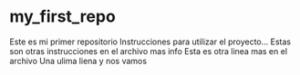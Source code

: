 # my_first_repo
Este es mi primer repositorio
Instrucciones para utilizar el proyecto...
Estas son otras instrucciones en el archivo
mas info
Esta es otra linea mas en el archivo
Una ulima liena y nos vamos